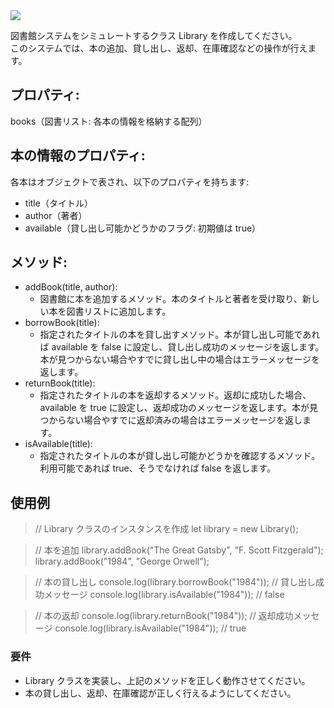 <img src="https://img.shields.io/badge/-JavaScript-000000.svg?style=for-the-badge&logo=JavaScript&logoColor=F7DF1E">

図書館システムをシミュレートするクラス Library を作成してください。  
このシステムでは、本の追加、貸し出し、返却、在庫確認などの操作が行えます。

## プロパティ:

books（図書リスト: 各本の情報を格納する配列）

## 本の情報のプロパティ:

各本はオブジェクトで表され、以下のプロパティを持ちます:

- title（タイトル）
- author（著者）
- available（貸し出し可能かどうかのフラグ: 初期値は true）

## メソッド:

- addBook(title, author):
  - 図書館に本を追加するメソッド。本のタイトルと著者を受け取り、新しい本を図書リストに追加します。
- borrowBook(title):
  - 指定されたタイトルの本を貸し出すメソッド。本が貸し出し可能であれば available を false に設定し、貸し出し成功のメッセージを返します。本が見つからない場合やすでに貸し出し中の場合はエラーメッセージを返します。
- returnBook(title):
  - 指定されたタイトルの本を返却するメソッド。返却に成功した場合、available を true に設定し、返却成功のメッセージを返します。本が見つからない場合やすでに返却済みの場合はエラーメッセージを返します。
- isAvailable(title):
  - 指定されたタイトルの本が貸し出し可能かどうかを確認するメソッド。利用可能であれば true、そうでなければ false を返します。

## 使用例

> // Library クラスのインスタンスを作成
> let library = new Library();

> // 本を追加
> library.addBook("The Great Gatsby", "F. Scott Fitzgerald");
> library.addBook("1984", "George Orwell");

> // 本の貸し出し
> console.log(library.borrowBook("1984")); // 貸し出し成功メッセージ
> console.log(library.isAvailable("1984")); // false

> // 本の返却
> console.log(library.returnBook("1984")); // 返却成功メッセージ
> console.log(library.isAvailable("1984")); // true

### 要件

- Library クラスを実装し、上記のメソッドを正しく動作させてください。
- 本の貸し出し、返却、在庫確認が正しく行えるようにしてください。

